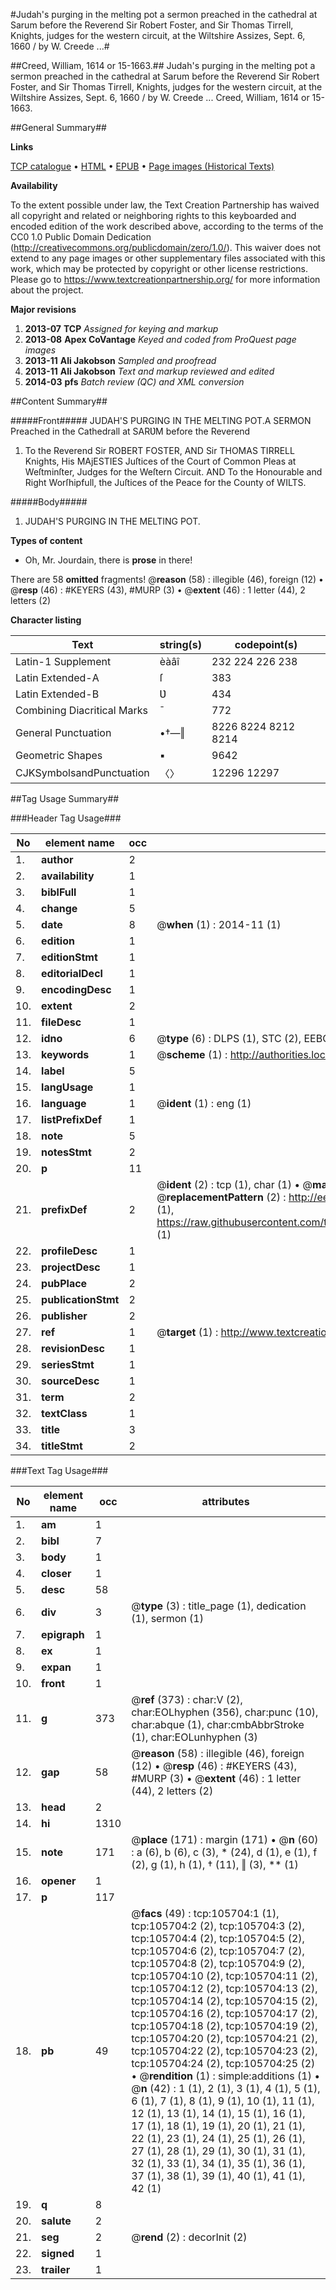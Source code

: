 #Judah's purging in the melting pot a sermon preached in the cathedral at Sarum before the Reverend Sir Robert Foster, and Sir Thomas Tirrell, Knights, judges for the western circuit, at the Wiltshire Assizes, Sept. 6, 1660 / by W. Creede ...#

##Creed, William, 1614 or 15-1663.##
Judah's purging in the melting pot a sermon preached in the cathedral at Sarum before the Reverend Sir Robert Foster, and Sir Thomas Tirrell, Knights, judges for the western circuit, at the Wiltshire Assizes, Sept. 6, 1660 / by W. Creede ...
Creed, William, 1614 or 15-1663.

##General Summary##

**Links**

[TCP catalogue](http://www.ota.ox.ac.uk/tcp/)  • 
[HTML](http://tei.it.ox.ac.uk/tcp/Texts-HTML/free/A34/A34954.html)  • 
[EPUB](http://tei.it.ox.ac.uk/tcp/Texts-EPUB/free/A34/A34954.epub) • 
[Page images (Historical Texts)](https://historicaltexts.jisc.ac.uk/eebo-17002183e)

**Availability**

To the extent possible under law, the Text Creation Partnership has waived all copyright and related or neighboring rights to this keyboarded and encoded edition of the work described above, according to the terms of the CC0 1.0 Public Domain Dedication (http://creativecommons.org/publicdomain/zero/1.0/). This waiver does not extend to any page images or other supplementary files associated with this work, which may be protected by copyright or other license restrictions. Please go to https://www.textcreationpartnership.org/ for more information about the project.

**Major revisions**

1. __2013-07__ __TCP__ *Assigned for keying and markup*
1. __2013-08__ __Apex CoVantage__ *Keyed and coded from ProQuest page images*
1. __2013-11__ __Ali Jakobson__ *Sampled and proofread*
1. __2013-11__ __Ali Jakobson__ *Text and markup reviewed and edited*
1. __2014-03__ __pfs__ *Batch review (QC) and XML conversion*

##Content Summary##

#####Front#####
JUDAH'S PURGING IN THE MELTING POT.A SERMON Preached in the Cathedrall at SARƲM before the Reverend 
1. To the Reverend Sir ROBERT FOSTER, AND Sir THOMAS TIRRELL Knights, His MAjESTIES Juſtices of the Court of Common Pleas at Weſtminſter, Judges for the Weſtern Circuit. AND To the Honourable and Right Worſhipfull, the Juſtices of the Peace for the County of WILTS.

#####Body#####

1. JUDAH'S PURGING IN THE MELTING POT.

**Types of content**

  * Oh, Mr. Jourdain, there is **prose** in there!

There are 58 **omitted** fragments! 
 @__reason__ (58) : illegible (46), foreign (12)  •  @__resp__ (46) : #KEYERS (43), #MURP (3)  •  @__extent__ (46) : 1 letter (44), 2 letters (2)

**Character listing**


|Text|string(s)|codepoint(s)|
|---|---|---|
|Latin-1 Supplement|èàâî|232 224 226 238|
|Latin Extended-A|ſ|383|
|Latin Extended-B|Ʋ|434|
|Combining             Diacritical Marks|̄|772|
|General Punctuation|•†—‖|8226 8224 8212 8214|
|Geometric Shapes|▪|9642|
|CJKSymbolsandPunctuation|〈〉|12296 12297|

##Tag Usage Summary##

###Header Tag Usage###

|No|element name|occ|attributes|
|---|---|---|---|
|1.|__author__|2||
|2.|__availability__|1||
|3.|__biblFull__|1||
|4.|__change__|5||
|5.|__date__|8| @__when__ (1) : 2014-11 (1)|
|6.|__edition__|1||
|7.|__editionStmt__|1||
|8.|__editorialDecl__|1||
|9.|__encodingDesc__|1||
|10.|__extent__|2||
|11.|__fileDesc__|1||
|12.|__idno__|6| @__type__ (6) : DLPS (1), STC (2), EEBO-CITATION (1), OCLC (1), VID (1)|
|13.|__keywords__|1| @__scheme__ (1) : http://authorities.loc.gov/ (1)|
|14.|__label__|5||
|15.|__langUsage__|1||
|16.|__language__|1| @__ident__ (1) : eng (1)|
|17.|__listPrefixDef__|1||
|18.|__note__|5||
|19.|__notesStmt__|2||
|20.|__p__|11||
|21.|__prefixDef__|2| @__ident__ (2) : tcp (1), char (1)  •  @__matchPattern__ (2) : ([0-9\-]+):([0-9IVX]+) (1), (.+) (1)  •  @__replacementPattern__ (2) : http://eebo.chadwyck.com/downloadtiff?vid=$1&page=$2 (1), https://raw.githubusercontent.com/textcreationpartnership/Texts/master/tcpchars.xml#$1 (1)|
|22.|__profileDesc__|1||
|23.|__projectDesc__|1||
|24.|__pubPlace__|2||
|25.|__publicationStmt__|2||
|26.|__publisher__|2||
|27.|__ref__|1| @__target__ (1) : http://www.textcreationpartnership.org/docs/. (1)|
|28.|__revisionDesc__|1||
|29.|__seriesStmt__|1||
|30.|__sourceDesc__|1||
|31.|__term__|2||
|32.|__textClass__|1||
|33.|__title__|3||
|34.|__titleStmt__|2||


###Text Tag Usage###

|No|element name|occ|attributes|
|---|---|---|---|
|1.|__am__|1||
|2.|__bibl__|7||
|3.|__body__|1||
|4.|__closer__|1||
|5.|__desc__|58||
|6.|__div__|3| @__type__ (3) : title_page (1), dedication (1), sermon (1)|
|7.|__epigraph__|1||
|8.|__ex__|1||
|9.|__expan__|1||
|10.|__front__|1||
|11.|__g__|373| @__ref__ (373) : char:V (2), char:EOLhyphen (356), char:punc (10), char:abque (1), char:cmbAbbrStroke (1), char:EOLunhyphen (3)|
|12.|__gap__|58| @__reason__ (58) : illegible (46), foreign (12)  •  @__resp__ (46) : #KEYERS (43), #MURP (3)  •  @__extent__ (46) : 1 letter (44), 2 letters (2)|
|13.|__head__|2||
|14.|__hi__|1310||
|15.|__note__|171| @__place__ (171) : margin (171)  •  @__n__ (60) : a (6), b (6), c (3), * (24), d (1), e (1), f (2), g (1), h (1), † (11), ‖ (3), ** (1)|
|16.|__opener__|1||
|17.|__p__|117||
|18.|__pb__|49| @__facs__ (49) : tcp:105704:1 (1), tcp:105704:2 (2), tcp:105704:3 (2), tcp:105704:4 (2), tcp:105704:5 (2), tcp:105704:6 (2), tcp:105704:7 (2), tcp:105704:8 (2), tcp:105704:9 (2), tcp:105704:10 (2), tcp:105704:11 (2), tcp:105704:12 (2), tcp:105704:13 (2), tcp:105704:14 (2), tcp:105704:15 (2), tcp:105704:16 (2), tcp:105704:17 (2), tcp:105704:18 (2), tcp:105704:19 (2), tcp:105704:20 (2), tcp:105704:21 (2), tcp:105704:22 (2), tcp:105704:23 (2), tcp:105704:24 (2), tcp:105704:25 (2)  •  @__rendition__ (1) : simple:additions (1)  •  @__n__ (42) : 1 (1), 2 (1), 3 (1), 4 (1), 5 (1), 6 (1), 7 (1), 8 (1), 9 (1), 10 (1), 11 (1), 12 (1), 13 (1), 14 (1), 15 (1), 16 (1), 17 (1), 18 (1), 19 (1), 20 (1), 21 (1), 22 (1), 23 (1), 24 (1), 25 (1), 26 (1), 27 (1), 28 (1), 29 (1), 30 (1), 31 (1), 32 (1), 33 (1), 34 (1), 35 (1), 36 (1), 37 (1), 38 (1), 39 (1), 40 (1), 41 (1), 42 (1)|
|19.|__q__|8||
|20.|__salute__|2||
|21.|__seg__|2| @__rend__ (2) : decorInit (2)|
|22.|__signed__|1||
|23.|__trailer__|1||
